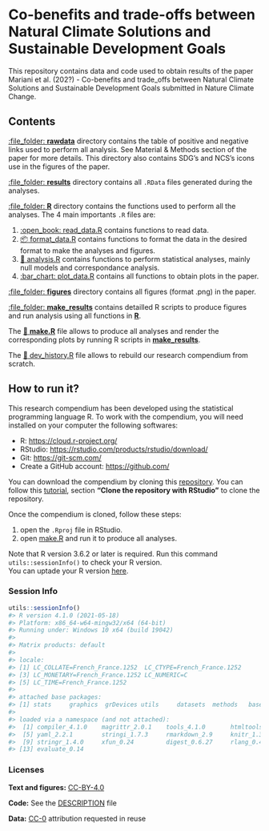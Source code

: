 
<!-- README.md is generated from README.Rmd. Please edit that file -->

# Co-benefits and trade-offs between Natural Climate Solutions and Sustainable Development Goals

This repository contains data and code used to obtain results of the
paper Mariani et al. (202?) - Co-benefits and trade\_offs between
Natural Climate Solutions and Sustainable Development Goals submitted in
Nature Climate Change.

## Contents

[:file\_folder: **rawdata**](rawdata/) directory contains the table of
positive and negative links used to perform all analysis. See Material &
Methods section of the paper for more details. This directory also
contains SDG’s and NCS’s icons use in the figures of the paper.

[:file\_folder: **results**](results/) directory contains all `.RData`
files generated during the analyses.

[:file\_folder: **R**](R/) directory contains the functions used to
perform all the analyses. The 4 main importants `.R` files are:

1.  [:open\_book: read\_data.R](R/read_data.R) contains functions to
    read data.
2.  [:package: format\_data.R](R/format_data.R) contains functions to
    format the data in the desired format to make the analyses and
    figures.
3.  [:microscope: analysis.R](R/analysis.R) contains functions to
    perform statistical analyses, mainly null models and correspondance
    analysis.
4.  [:bar\_chart: plot\_data.R](R/plot_data.R) contains all functions to
    obtain plots in the paper.

[:file\_folder: **figures**](figures/) directory contains all figures
(format .png) in the paper.

[:file\_folder: **make\_results**](make_results/) contains detailled R
scripts to produce figures and run analysis using all functions in
[**R**](R/).

The [:briefcase: **make.R**](make.R) file allows to produce all analyses
and render the corresponding plots by running R scripts in
[**make\_results**](make_results/).

The [:hammer: dev\_history.R](dev_history.R) file allows to rebuild our
research compendium from scratch.

## How to run it?

This research compendium has been developed using the statistical
programming language R. To work with the compendium, you will need
installed on your computer the following softwares:

-   R: <https://cloud.r-project.org/>
-   RStudio: <https://rstudio.com/products/rstudio/download/>
-   Git: <https://git-scm.com/>
-   Create a GitHub account: <https://github.com/>

You can download the compendium by cloning this
[repository](https://github.com/GaelMariani/NCSSDGproj). You can follow
this
[tutorial](https://resources.github.com/whitepapers/github-and-rstudio/#:~:text=Clone%20the%20repository%20with%20RStudio&text=Click%20the%20Copy%20to%20clipboard,the%20Project%20directory%20name%20field.),
section **“Clone the repository with RStudio”** to clone the repository.
<br>

Once the compendium is cloned, follow these steps:

1.  open the `.Rproj` file in RStudio.
2.  open [make.R](make.R) and run it to produce all analyses.

Note that R version 3.6.2 or later is required. Run this command
`utils::sessionInfo()` to check your R version. <br> You can uptade your
R version [here](https://cran.r-project.org).

### Session Info

``` r
utils::sessionInfo()
#> R version 4.1.0 (2021-05-18)
#> Platform: x86_64-w64-mingw32/x64 (64-bit)
#> Running under: Windows 10 x64 (build 19042)
#> 
#> Matrix products: default
#> 
#> locale:
#> [1] LC_COLLATE=French_France.1252  LC_CTYPE=French_France.1252   
#> [3] LC_MONETARY=French_France.1252 LC_NUMERIC=C                  
#> [5] LC_TIME=French_France.1252    
#> 
#> attached base packages:
#> [1] stats     graphics  grDevices utils     datasets  methods   base     
#> 
#> loaded via a namespace (and not attached):
#>  [1] compiler_4.1.0    magrittr_2.0.1    tools_4.1.0       htmltools_0.5.1.1
#>  [5] yaml_2.2.1        stringi_1.7.3     rmarkdown_2.9     knitr_1.33       
#>  [9] stringr_1.4.0     xfun_0.24         digest_0.6.27     rlang_0.4.11     
#> [13] evaluate_0.14
```

### Licenses

**Text and figures:**
[CC-BY-4.0](http://creativecommons.org/licenses/by/4.0/)

**Code:** See the [DESCRIPTION](DESCRIPTION) file

**Data:** [CC-0](http://creativecommons.org/publicdomain/zero/1.0/)
attribution requested in reuse
